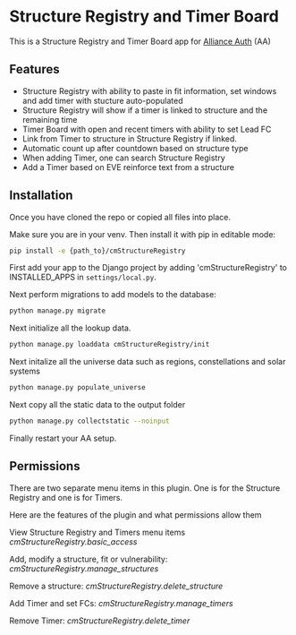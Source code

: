 # Structure Registry and Timer Board

This is a Structure Registry and Timer Board app for [Alliance Auth](https://gitlab.com/allianceauth/allianceauth) (AA) 

## Features

- Structure Registry with ability to paste in fit information, set windows and add timer with stucture auto-populated
- Structure Registry will show if a timer is linked to structure and the remaining time
- Timer Board with open and recent timers with ability to set Lead FC
- Link from Timer to structure in Structure Registry if linked.
- Automatic count up after countdown based on structure type
- When adding Timer, one can search Structure Registry 
- Add a Timer based on EVE reinforce text from a structure

## Installation

Once you have cloned the repo or copied all files into place.

Make sure you are in your venv. Then install it with pip in editable mode:

```bash
pip install -e {path_to}/cmStructureRegistry
```

First add your app to the Django project by adding 'cmStructureRegistry' to INSTALLED_APPS in `settings/local.py`.

Next perform migrations to add models to the database:

```bash
python manage.py migrate
```

Next initialize all the lookup data.

```bash
python manage.py loaddata cmStructureRegistry/init
```

Next initalize all the universe data such as regions, constellations and solar systems

```bash
python manage.py populate_universe
```

Next copy all the static data to the output folder

```bash
python manage.py collectstatic --noinput
```

Finally restart your AA setup.

## Permissions

There are two separate menu items in this plugin. One is for the Structure Registry and one is for Timers.

Here are the features of the plugin and what permissions allow them

View Structure Registry and Timers menu items
    *cmStructureRegistry.basic_access*

Add, modify a structure, fit or vulnerability:
    *cmStructureRegistry.manage_structures*

Remove a structure:
    *cmStructureRegistry.delete_structure*

Add Timer and set FCs:
    *cmStructureRegistry.manage_timers*

Remove Timer:
    *cmStructureRegistry.delete_timer*












